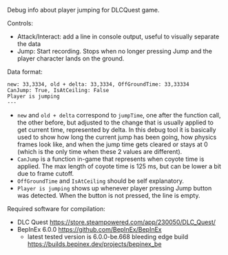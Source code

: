 Debug info about player jumping for DLCQuest game.

Controls:
- Attack/Interact: add a line in console output, useful to visually separate the data
- Jump: Start recording. Stops when no longer pressing Jump and the player character lands on the ground.

Data format:
```
new: 33,3334, old + delta: 33,3334, OffGroundTime: 33,33334
CanJump: True, IsAtCeiling: False
Player is jumping
---
```
- `new` and `old + delta` correspond to `jumpTime`, one after the function call, the other before, but adjusted to the change that is usually applied to get current time, represented by delta. In this debug tool it is basically used to show how long the current jump has been going, how physics frames look like, and when the jump time gets cleared or stays at 0 (which is the only time when these 2 values are different).
- `CanJump` is a function in-game that represents when coyote time is applied. The max length of coyote time is 125 ms, but can be lower a bit due to frame cutoff.
- `OffGroundTime` and `IsAtCeiling` should be self explanatory.
- `Player is jumping` shows up whenever player pressing Jump button was detected. When the button is not pressed, the line is empty.

Required software for compilation:
- DLC Quest https://store.steampowered.com/app/230050/DLC_Quest/
- BepInEx 6.0.0 https://github.com/BepInEx/BepInEx
  - latest tested version is 6.0.0-be.668 bleeding edge build https://builds.bepinex.dev/projects/bepinex_be
